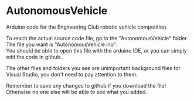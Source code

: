 # AutonomousVehicle
Arduino code for the Engineering Club robotic vehicle competition.

To reach the actual source code file, go to the "AutonomousVehicle" folder. 
The file you want is "AutonomousVehicle.ino".    
You should be able to open this file with the arduino IDE, or you can simply edit the code in github.

The other files and folders you see are unimportant background files for Visual Studio,
you don't need to pay attention to them.

Remember to save any changes to github if you download the file! Otherwise no one else will be able to see what you added.
